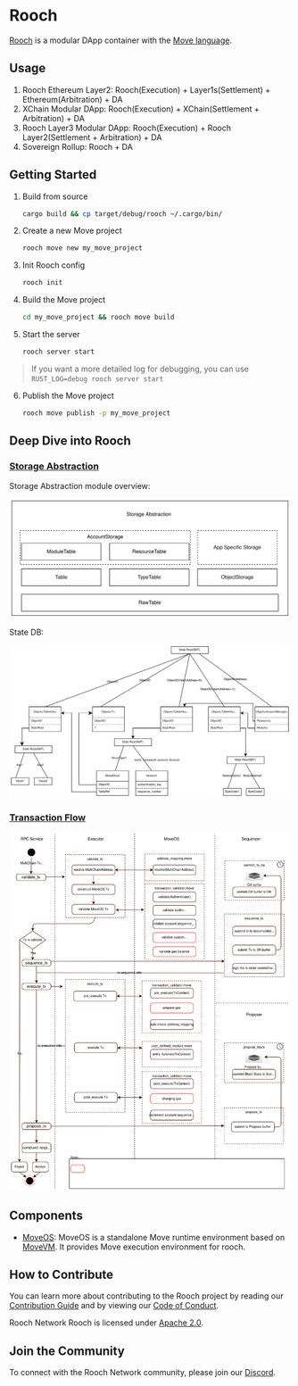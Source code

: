 # Rooch

[Rooch](https://rooch.network) is a modular DApp container with the [Move language](https://github.com/move-language/move).

## Usage

1. Rooch Ethereum Layer2: Rooch(Execution) + Layer1s(Settlement) + Ethereum(Arbitration) + DA
2. XChain Modular DApp: Rooch(Execution) + XChain(Settlement + Arbitration) + DA
3. Rooch Layer3 Modular DApp: Rooch(Execution) + Rooch Layer2(Settlement + Arbitration) + DA
4. Sovereign Rollup: Rooch + DA

## Getting Started

1. Build from source
    ```bash
    cargo build && cp target/debug/rooch ~/.cargo/bin/
    ```
2. Create a new Move project
    ```bash
    rooch move new my_move_project
    ```
3. Init Rooch config
    ```bash
    rooch init
    ```
4. Build the Move project
    ```bash
    cd my_move_project && rooch move build
    ```
5. Start the server
    ```bash
    rooch server start
    ```
> If you want a more detailed log for debugging, you can use `RUST_LOG=debug rooch server start`
6. Publish the Move project
    ```bash
    rooch move publish -p my_move_project
    ```

## Deep Dive into Rooch

### [Storage Abstraction](./docs/design/storage_abstraction.md)

Storage Abstraction module overview:

![Storage Abstraction](./docs/static/design/rooch-design-storage-abstraction.svg)

State DB:

![State DB](./docs/static/design/rooch-design-statedb.svg)

### [Transaction Flow](./docs/design/transaction_flow.md)

![Rooch Transaction Flow](./docs/static/design/rooch-design-transaction-flow-functional-perspective.svg)

## Components

* [MoveOS](./moveos): MoveOS is a standalone Move runtime environment based on [MoveVM](https://github.com/move-language/move). It provides Move execution environment for rooch.

## How to Contribute

You can learn more about contributing to the Rooch project by reading our [Contribution Guide](./CONTRIBUTING.md) and by viewing our [Code of Conduct](./CODE_OF_CONDUCT.md).

Rooch Network Rooch is licensed under [Apache 2.0](./LICENSE).

## Join the Community

To connect with the Rooch Network community, please join our [Discord](https://discord.gg/rooch).

